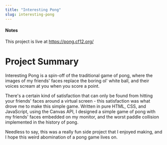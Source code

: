 ```yaml
---
title: "Interesting Pong"
slug: interesting-pong
---
```

#### Notes
This project is live at <https://pong.cf12.org/>

# Project Summary
Interesting Pong is a spin-off of the traditional game of pong, where the images of my friends' faces replace the boring ol' white
ball, and their voices scream at you when you score a point.

There's a certain kind of satisfaction that can only be found from hitting your friends' faces around a virtual screen - this
satisfaction was what drove me to make this simple game. Written in pure HTML, CSS, and JavaScript, using the Canvas API, I designed a simple
game of pong with my friends' faces embedded on my monitor, and the worst paddle collision implemented in the history of pong.

Needless to say, this was a really fun side project that I enjoyed making, and I hope this weird abomination of a pong game lives on.